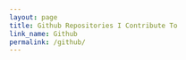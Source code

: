 ```yaml
---
layout: page
title: Github Repositories I Contribute To
link_name: Github
permalink: /github/
---
```


<script type="text/javascript">
  {% include js/github.js %}
</script>

<div class="spinner">
  <div class="double-bounce1"></div>
  <div class="double-bounce2"></div>
</div>

<div id="repositories"></div>
